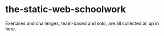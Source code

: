 # the-static-web-schoolwork
Exercises and challenges, team-based and solo, are all collected all up in here.

